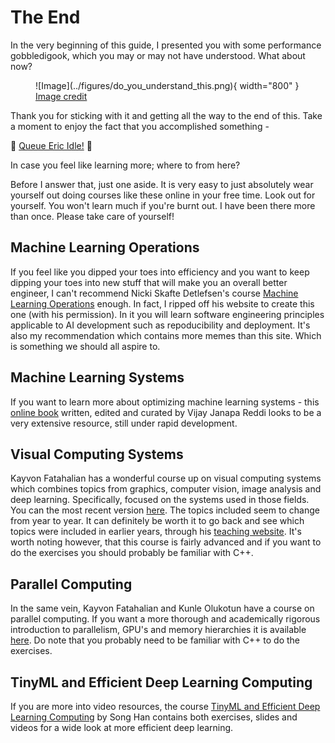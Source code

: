 # The End

In the very beginning of this guide, I presented you with some performance gobbledigook, which you may or may
not have understood. What about now?

<figure markdown>
![Image](../figures/do_you_understand_this.png){ width="800" }
<figcaption>
<a href="https://burn.dev/docs/burn/"> Image credit </a>
</figcaption>
</figure>

Thank you for sticking with it and getting all the way to the end of this. Take a moment to enjoy the fact that you
accomplished something -

🌌 [Queue Eric Idle!][0] 🌌

In case you feel like learning more; where to from here?

Before I answer that, just one aside. It is very easy to just absolutely wear yourself
out doing courses like these online in your free time. Look out for yourself. You won't
learn much if you're burnt out. I have been there more than once. Please take care of yourself!

## Machine Learning Operations
If you feel like you dipped your toes into efficiency and you want to keep dipping your toes
into new stuff that will make you an overall better engineer, I can't recommend Nicki
Skafte Detlefsen's course [Machine Learning Operations][5] enough. In fact, I ripped off
his website to create this one (with his permission). In it you will learn software engineering
principles applicable to AI development such as repoducibility and deployment. It's also my
recommendation which contains more memes than this site. Which is something we should all
aspire to.

## Machine Learning Systems
If you want to learn more about optimizing machine learning systems - this [online book][4] written,
edited and curated by Vijay Janapa Reddi looks to be a very extensive resource, still under
rapid development.

## Visual Computing Systems
Kayvon Fatahalian has a wonderful course up on visual computing systems which combines topics
from graphics, computer vision, image analysis and deep learning. Specifically, focused on the
systems used in those fields. You can the most recent version [here][1]. The topics included
seem to change from year to year. It can definitely be worth it to go back and see which topics
were included in earlier years, through his [teaching website][2]. It's worth noting however,
that this course is fairly advanced and if you want to do the exercises you should probably
be familiar with C++.

## Parallel Computing
In the same vein, Kayvon Fatahalian and Kunle Olukotun have a course on parallel computing.
If you want a more thorough and academically rigorous introduction to parallelism, GPU's
and memory hierarchies it is available [here][3]. Do note that you probably need to be familiar
with C++ to do the exercises.

## TinyML and Efficient Deep Learning Computing
If you are more into video resources, the course [TinyML and Efficient Deep Learning Computing][6]
by Song Han contains both exercises, slides and videos for a wide look at more
efficient deep learning.

[0]: https://www.youtube.com/watch?v=buqtdpuZxvk
[1]: https://gfxcourses.stanford.edu/cs348k/spring24
[2]: https://graphics.stanford.edu/~kayvonf/
[3]: https://gfxcourses.stanford.edu/cs149/fall24
[4]: https://mlsysbook.ai/
[5]: https://skaftenicki.github.io/dtu_mlops/
[6]: https://efficientml.ai
